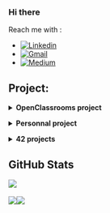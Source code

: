 ### Hi there

Reach me with :
  * [![Linkedin](https://img.shields.io/static/v1?label=&message=Linkedin&color=%230A66C2&logo=linkedin)](https://www.linkedin.com/in/thibault-giraudon-547913240/)
  * [![Gmail](https://img.shields.io/static/v1?label=&message=Gmail&color=%23808080&logo=gmail)](mailto:thibault.giraudon@gmail.com)
  * [![Medium](https://img.shields.io/static/v1?label=&message=Medium&color=000000&logo=medium)](https://medium.com/@thibault.giraudon)

## Project:
<p>

<details close>
  <summary><b>OpenClassrooms project</b></summary>
 
   * [<kbd>MediStock](https://github.com/ThibaultGiraudon/Rebonnte.git) <img height="15" width="13" src="https://github.com/ThibaultGiraudon/ThibaultGiraudon/blob/main/assets/swift-icon.svg" alt="swift">
   * [<kbd>Eventorias](https://github.com/ThibaultGiraudon/Eventorias.git) <img height="15" width="13" src="https://github.com/ThibaultGiraudon/ThibaultGiraudon/blob/main/assets/swift-icon.svg" alt="swift">
   * [<kbd>Arista](https://github.com/ThibaultGiraudon/Arista) <img height="15" width="13" src="https://github.com/ThibaultGiraudon/ThibaultGiraudon/blob/main/assets/swift-icon.svg" alt="swift">
   * [<kbd>Vitesse](https://github.com/ThibaultGiraudon/Vitesse) <img height="15" width="13" src="https://github.com/ThibaultGiraudon/ThibaultGiraudon/blob/main/assets/swift-icon.svg" alt="swift">
   * [<kbd>Aura](https://github.com/ThibaultGiraudon/Aura) <img height="15" width="13" src="https://github.com/ThibaultGiraudon/ThibaultGiraudon/blob/main/assets/swift-icon.svg" alt="swift">
 
 </details>
</p>

<details close>
  <summary><b>Personnal project</b></summary>
 
   * [<kbd>CarVision](https://github.com/ThibaultGiraudon/CarVision) <img height="15" width="13" src="https://github.com/ThibaultGiraudon/ThibaultGiraudon/blob/main/assets/swift-icon.svg" alt="swift">
   * [<kbd>profil42](https://github.com/ThibaultGiraudon/profil42) <img height="15" width="13" src="https://github.com/ThibaultGiraudon/ThibaultGiraudon/blob/main/assets/swift-icon.svg" alt="swift">
   * [<kbd>BCMF](https://github.com/ThibaultGiraudon/BCMF) <img height="15" width="13" src="https://github.com/ThibaultGiraudon/ThibaultGiraudon/blob/main/assets/swift-icon.svg" alt="swift">
   * [<kbd>GiftMeUp](https://github.com/ThibaultGiraudon/GiftMeUp) <img height="15" width="13" src="https://github.com/ThibaultGiraudon/ThibaultGiraudon/blob/main/assets/swift-icon.svg" alt="swift">
   * [<kbd>FirebasePhotoPicker](https://github.com/ThibaultGiraudon/FirebasePhotoPicker) <img height="15" width="13" src="https://github.com/ThibaultGiraudon/ThibaultGiraudon/blob/main/assets/swift-icon.svg" alt="swift">
   * [<kbd>HabitTracker](https://github.com/ThibaultGiraudon/HabitTracker) <img height="15" width="13" src="https://github.com/ThibaultGiraudon/ThibaultGiraudon/blob/main/assets/swift-icon.svg" alt="swift">
   * [<kbd>FuelTracker](https://github.com/ThibaultGiraudon/FuelTracker) <img height="15" width="13" src="https://github.com/ThibaultGiraudon/ThibaultGiraudon/blob/main/assets/swift-icon.svg" alt="swift">
 </details>
</p>
 
<details close> <summary><b>42 projects</b></summary>
   
   * [<kbd>Libft](https://github.com/ThibaultGiraudon/libft) <img height="13" width="13" src="https://github.com/devicons/devicon/blob/master/icons/c/c-original.svg" alt="c">
   * [<kbd>ft_printf](https://github.com/ThibaultGiraudon/ft_printf) <img height="13" width="13" src="https://github.com/devicons/devicon/blob/master/icons/c/c-original.svg" alt="c">
   * [<kbd>Get_next_line](https://github.com/ThibaultGiraudon/get_next_line) <img height="13" width="13" src="https://github.com/devicons/devicon/blob/master/icons/c/c-original.svg" alt="c">
   * [<kbd>Fdf](https://github.com/ThibaultGiraudon/fdf) <img height="13" width="13" src="https://github.com/devicons/devicon/blob/master/icons/c/c-original.svg" alt="c">
   * [<kbd>Push_swap](https://github.com/ThibaultGiraudon/push_swap) <img height="13" width="13" src="https://github.com/devicons/devicon/blob/master/icons/c/c-original.svg" alt="c">
   * [<kbd>Pipex](https://github.com/ThibaultGiraudon/pipex) <img height="13" width="13" src="https://github.com/devicons/devicon/blob/master/icons/c/c-original.svg" alt="c">
   * [<kbd>Minishell](https://github.com/ThibaultGiraudon/minishell) <img height="13" width="13" src="https://github.com/devicons/devicon/blob/master/icons/c/c-original.svg" alt="c">
   * [<kbd>Philosophers](https://github.com/ThibaultGiraudon/philo) <img height="13" width="13" src="https://github.com/devicons/devicon/blob/master/icons/c/c-original.svg" alt="c">
   * [<kbd>Cub3D](https://github.com/eliaszanotti/cub3D) <img height="13" width="13" src="https://github.com/devicons/devicon/blob/master/icons/c/c-original.svg" alt="c">
   * [<kbd>CppModules](https://github.com/ThibaultGiraudon/CppModules)
     * [<kbd>Cpp00](https://github.com/ThibaultGiraudon/cpp00) <img height="13" width="13" src="https://github.com/devicons/devicon/blob/master/icons/cplusplus/cplusplus-original.svg" alt="c++">
     * [<kbd>Cpp01](https://github.com/ThibaultGiraudon/cpp01) <img height="13" width="13" src="https://github.com/devicons/devicon/blob/master/icons/cplusplus/cplusplus-original.svg" alt="c++">
     * [<kbd>Cpp02](https://github.com/ThibaultGiraudon/cpp02) <img height="13" width="13" src="https://github.com/devicons/devicon/blob/master/icons/cplusplus/cplusplus-original.svg" alt="c++">
     * [<kbd>Cpp03](https://github.com/ThibaultGiraudon/cpp03) <img height="13" width="13" src="https://github.com/devicons/devicon/blob/master/icons/cplusplus/cplusplus-original.svg" alt="c++">
     * [<kbd>Cpp04](https://github.com/ThibaultGiraudon/cpp04) <img height="13" width="13" src="https://github.com/devicons/devicon/blob/master/icons/cplusplus/cplusplus-original.svg" alt="c++">
     * [<kbd>Cpp05](https://github.com/ThibaultGiraudon/cpp05) <img height="13" width="13" src="https://github.com/devicons/devicon/blob/master/icons/cplusplus/cplusplus-original.svg" alt="c++">
     * [<kbd>Cpp06](https://github.com/ThibaultGiraudon/cpp06) <img height="13" width="13" src="https://github.com/devicons/devicon/blob/master/icons/cplusplus/cplusplus-original.svg" alt="c++">
     * [<kbd>Cpp07](https://github.com/ThibaultGiraudon/cpp07) <img height="13" width="13" src="https://github.com/devicons/devicon/blob/master/icons/cplusplus/cplusplus-original.svg" alt="c++">
     * [<kbd>Cpp08](https://github.com/ThibaultGiraudon/cpp08) <img height="13" width="13" src="https://github.com/devicons/devicon/blob/master/icons/cplusplus/cplusplus-original.svg" alt="c++">
     * [<kbd>Cpp09](https://github.com/ThibaultGiraudon/cpp09) <img height="13" width="13" src="https://github.com/devicons/devicon/blob/master/icons/cplusplus/cplusplus-original.svg" alt="c++">
   * [<kbd>IRC](https://github.com/eliaszanotti/irc) <img height="13" width="13" src="https://github.com/devicons/devicon/blob/master/icons/cplusplus/cplusplus-original.svg" alt="c++">
   * [<kbd>Inception](https://github.com/ThibaultGiraudon/inception) <img height="13" width="13" src="https://github.com/devicons/devicon/blob/master/icons/docker/docker-plain.svg" alt="docker">
   * [<kbd>Transcendence](https://github.com/ThibaultGiraudon/transcendence) <img height="13" width="13" src="https://github.com/devicons/devicon/blob/master/icons/docker/docker-plain.svg" alt="docker"> <img height="13" width="13" src="https://github.com/devicons/devicon/blob/master/icons/django/django-plain.svg" alt="docker"> <img height="13" width="13" src="https://github.com/devicons/devicon/blob/master/icons/html5/html5-original.svg" alt="docker"> <img height="13" width="13" src="https://github.com/devicons/devicon/blob/master/icons/css3/css3-original.svg" alt="docker"> <img height="13" width="13" src="https://github.com/devicons/devicon/blob/master/icons/javascript/javascript-original.svg" alt="docker">
 </details>

## GitHub Stats   

<p display="left"><img src="http://github-profile-summary-cards.vercel.app/api/cards/profile-details?username=ThibaultGiraudon&theme=transparent"/>
<p display="left"><img src="http://github-profile-summary-cards.vercel.app/api/cards/stats?username=ThibaultGiraudon&theme=transparent"
   display="left"><img src="http://github-profile-summary-cards.vercel.app/api/cards/repos-per-language?username=ThibaultGiraudon&theme=transparent"/>
